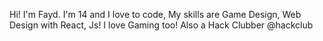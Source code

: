 Hi! I'm Fayd. I'm 14 and I love to code, My skills are Game Design, Web Design with React, Js! I love Gaming too! Also a Hack Clubber @hackclub
